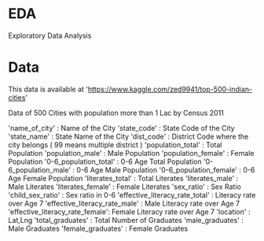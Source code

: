 # EDA
Exploratory Data Analysis

# Data 
This data is available at 'https://www.kaggle.com/zed9941/top-500-indian-cities'

Data of 500 Cities with population more than 1 Lac by Census 2011

'name_of_city'                  : Name of the City 
'state_code'                    : State Code of the City
'state_name'                    : State Name of the City
'dist_code'                     : District Code where the city belongs ( 99 means multiple district ) 
'population_total'              : Total Population
'population_male'               : Male Population 
'population_female'             : Female Population
'0-6_population_total'          : 0-6 Age Total Population
'0-6_population_male'           : 0-6 Age Male Population
'0-6_population_female'         : 0-6 Age Female Population
'literates_total'               : Total Literates
'literates_male'                : Male Literates
'literates_female'              : Female Literates 
'sex_ratio'                     : Sex Ratio 
'child_sex_ratio'               : Sex ratio in 0-6
'effective_literacy_rate_total' : Literacy rate over Age 7 
'effective_literacy_rate_male'  : Male Literacy rate over Age 7 
'effective_literacy_rate_female': Female Literacy rate over Age 7 
'location'                      : Lat,Lng
'total_graduates'               : Total Number of Graduates
'male_graduates'                : Male Graduates 
'female_graduates'              : Female Graduates

